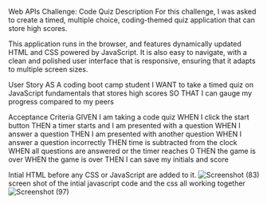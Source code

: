 Web APIs Challenge: Code Quiz
Description
For this challenge, I was asked to create a timed, multiple choice, coding-themed quiz application that can store high scores.

This application runs in the browser, and features dynamically updated HTML and CSS powered by JavaScript. It is also easy to navigate, with a clean and polished user interface that is responsive, ensuring that it adapts to multiple screen sizes.

User Story
AS A coding boot camp student
I WANT to take a timed quiz on JavaScript fundamentals that stores high scores
SO THAT I can gauge my progress compared to my peers

Acceptance Criteria
GIVEN I am taking a code quiz
WHEN I click the start button
THEN a timer starts and I am presented with a question
WHEN I answer a question
THEN I am presented with another question
WHEN I answer a question incorrectly
THEN time is subtracted from the clock
WHEN all questions are answered or the timer reaches 0
THEN the game is over
WHEN the game is over
THEN I can save my initials and score


Intial HTML before any CSS or JavaScript are added to it.
![Screenshot (83)](https://user-images.githubusercontent.com/12145520/151908470-23364809-3311-4058-9a61-744f5b55e360.png)
screen shot of the intial javascript code and the css all working together
![Screenshot (97)](https://user-images.githubusercontent.com/12145520/152141810-0dcf0833-1d2f-440e-a00c-8d978250094a.png)
